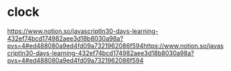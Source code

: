 # clock

https://www.notion.so/javascriptIn30-days-learning-432ef74bcd174982aee3d18b8030a98a?pvs=4#ed488080a9ed4fd09a7321962086f594https://www.notion.so/javascriptIn30-days-learning-432ef74bcd174982aee3d18b8030a98a?pvs=4#ed488080a9ed4fd09a7321962086f594
